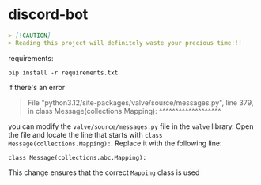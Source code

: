 # discord-bot

```markdown
> [!CAUTION]
> Reading this project will definitely waste your precious time!!!
```

requirements:

```shell
pip install -r requirements.txt
```

if there's an error

> File "python3.12/site-packages/valve/source/messages.py", line 379, in <module>
>     class Message(collections.Mapping):
>                   ^^^^^^^^^^^^^^^^^^^

 you can modify the `valve/source/messages.py` file in the `valve` library. Open the file and locate the line that starts with `class Message(collections.Mapping):`. Replace it with the following line:

```
class Message(collections.abc.Mapping):
```

This change ensures that the correct `Mapping` class is used
